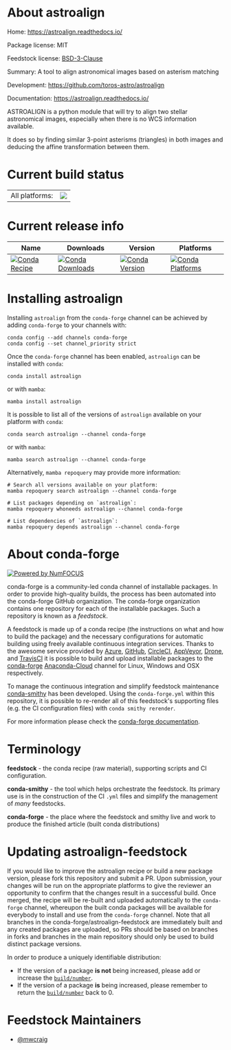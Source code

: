 About astroalign
================

Home: https://astroalign.readthedocs.io/

Package license: MIT

Feedstock license: [BSD-3-Clause](https://github.com/conda-forge/astroalign-feedstock/blob/main/LICENSE.txt)

Summary: A tool to align astronomical images based on asterism matching

Development: https://github.com/toros-astro/astroalign

Documentation: https://astroalign.readthedocs.io/

ASTROALIGN is a python module that will try to align two stellar
astronomical images, especially when there is no WCS information available.

It does so by finding similar 3-point asterisms (triangles) in both images
and deducing the affine transformation between them.


Current build status
====================


<table><tr><td>All platforms:</td>
    <td>
      <a href="https://dev.azure.com/conda-forge/feedstock-builds/_build/latest?definitionId=10303&branchName=main">
        <img src="https://dev.azure.com/conda-forge/feedstock-builds/_apis/build/status/astroalign-feedstock?branchName=main">
      </a>
    </td>
  </tr>
</table>

Current release info
====================

| Name | Downloads | Version | Platforms |
| --- | --- | --- | --- |
| [![Conda Recipe](https://img.shields.io/badge/recipe-astroalign-green.svg)](https://anaconda.org/conda-forge/astroalign) | [![Conda Downloads](https://img.shields.io/conda/dn/conda-forge/astroalign.svg)](https://anaconda.org/conda-forge/astroalign) | [![Conda Version](https://img.shields.io/conda/vn/conda-forge/astroalign.svg)](https://anaconda.org/conda-forge/astroalign) | [![Conda Platforms](https://img.shields.io/conda/pn/conda-forge/astroalign.svg)](https://anaconda.org/conda-forge/astroalign) |

Installing astroalign
=====================

Installing `astroalign` from the `conda-forge` channel can be achieved by adding `conda-forge` to your channels with:

```
conda config --add channels conda-forge
conda config --set channel_priority strict
```

Once the `conda-forge` channel has been enabled, `astroalign` can be installed with `conda`:

```
conda install astroalign
```

or with `mamba`:

```
mamba install astroalign
```

It is possible to list all of the versions of `astroalign` available on your platform with `conda`:

```
conda search astroalign --channel conda-forge
```

or with `mamba`:

```
mamba search astroalign --channel conda-forge
```

Alternatively, `mamba repoquery` may provide more information:

```
# Search all versions available on your platform:
mamba repoquery search astroalign --channel conda-forge

# List packages depending on `astroalign`:
mamba repoquery whoneeds astroalign --channel conda-forge

# List dependencies of `astroalign`:
mamba repoquery depends astroalign --channel conda-forge
```


About conda-forge
=================

[![Powered by
NumFOCUS](https://img.shields.io/badge/powered%20by-NumFOCUS-orange.svg?style=flat&colorA=E1523D&colorB=007D8A)](https://numfocus.org)

conda-forge is a community-led conda channel of installable packages.
In order to provide high-quality builds, the process has been automated into the
conda-forge GitHub organization. The conda-forge organization contains one repository
for each of the installable packages. Such a repository is known as a *feedstock*.

A feedstock is made up of a conda recipe (the instructions on what and how to build
the package) and the necessary configurations for automatic building using freely
available continuous integration services. Thanks to the awesome service provided by
[Azure](https://azure.microsoft.com/en-us/services/devops/), [GitHub](https://github.com/),
[CircleCI](https://circleci.com/), [AppVeyor](https://www.appveyor.com/),
[Drone](https://cloud.drone.io/welcome), and [TravisCI](https://travis-ci.com/)
it is possible to build and upload installable packages to the
[conda-forge](https://anaconda.org/conda-forge) [Anaconda-Cloud](https://anaconda.org/)
channel for Linux, Windows and OSX respectively.

To manage the continuous integration and simplify feedstock maintenance
[conda-smithy](https://github.com/conda-forge/conda-smithy) has been developed.
Using the ``conda-forge.yml`` within this repository, it is possible to re-render all of
this feedstock's supporting files (e.g. the CI configuration files) with ``conda smithy rerender``.

For more information please check the [conda-forge documentation](https://conda-forge.org/docs/).

Terminology
===========

**feedstock** - the conda recipe (raw material), supporting scripts and CI configuration.

**conda-smithy** - the tool which helps orchestrate the feedstock.
                   Its primary use is in the construction of the CI ``.yml`` files
                   and simplify the management of *many* feedstocks.

**conda-forge** - the place where the feedstock and smithy live and work to
                  produce the finished article (built conda distributions)


Updating astroalign-feedstock
=============================

If you would like to improve the astroalign recipe or build a new
package version, please fork this repository and submit a PR. Upon submission,
your changes will be run on the appropriate platforms to give the reviewer an
opportunity to confirm that the changes result in a successful build. Once
merged, the recipe will be re-built and uploaded automatically to the
`conda-forge` channel, whereupon the built conda packages will be available for
everybody to install and use from the `conda-forge` channel.
Note that all branches in the conda-forge/astroalign-feedstock are
immediately built and any created packages are uploaded, so PRs should be based
on branches in forks and branches in the main repository should only be used to
build distinct package versions.

In order to produce a uniquely identifiable distribution:
 * If the version of a package **is not** being increased, please add or increase
   the [``build/number``](https://docs.conda.io/projects/conda-build/en/latest/resources/define-metadata.html#build-number-and-string).
 * If the version of a package **is** being increased, please remember to return
   the [``build/number``](https://docs.conda.io/projects/conda-build/en/latest/resources/define-metadata.html#build-number-and-string)
   back to 0.

Feedstock Maintainers
=====================

* [@mwcraig](https://github.com/mwcraig/)

